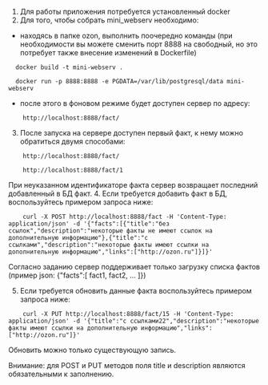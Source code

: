 1. Для работы приложения потребуется установленный docker
2. Для того, чтобы собрать mini_webserv необходимо:
* находясь в папке ozon, выполнить поочередно команды (при необходимости вы можете сменить порт 8888 на свободный, но это потребует также внесение изменений в Dockerfile)
```
  docker build -t mini-webserv .
  
  docker run -p 8888:8888 -e PGDATA=/var/lib/postgresql/data mini-webserv
```
* после этого в фоновом режиме будет доступен сервер по адресу:
```
    http://localhost:8888/fact/
```
3. После запуска на сервере доступен первый факт, к нему можно обратиться двумя способами:
```
    http://localhost:8888/fact/
    
    http://localhost:8888/fact/1
```
При неуказанном идентификаторе факта сервер возвращает последний добавленный в БД факт.
4. Если требуется добавить факт в БД, воспользуйтесь примером запроса ниже:
```
    curl -X POST http://localhost:8888/fact -H 'Content-Type: application/json' -d '{"facts":[{"title":"без ссылок","description":"некоторые факты не имеют ссылок на дополнительную информацию"},{"title":"с ссылками","description":"некоторые факты имеют ссылки на дополнительную информацию","links":["http://ozon.ru"]}]}'
```
Согласно заданию сервер поддерживает только загрузку списка фактов (пример json: {"facts":[ fact1, fact2, ... ]})

5. Если требуется обновить данные факта воспользуйтесь примером запроса ниже:
```
    curl -X PUT http://localhost:8888/fact/15 -H 'Content-Type: application/json' -d '{"title":"с ссылками22","description":"некоторые факты имеют ссылки на дополнительную информацию","links":["http://ozon.ru"]}'
```
Обновить можно только существующую запись.

Внимание: для POST и PUT методов поля title и description являются обязательными к заполнению.